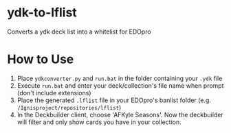 # ydk-to-lflist
Converts a ydk deck list into a whitelist for EDOpro

# How to Use
1. Place `ydkconverter.py` and `run.bat` in the folder containing your `.ydk` file
2. Execute `run.bat` and enter your deck/collection's file name when prompt (don't include extensions)
3. Place the generated `.lflist` file in your EDOpro's banlist folder (e.g. `/Ignisproject/repositories/lflist`)
4. In the Deckbuilder client, choose 'AFKyle Seasons'. Now the deckbuilder will filter and only show cards you have in your collection.
